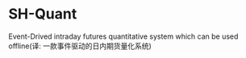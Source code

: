 # SH-Quant
Event-Drived intraday futures quantitative system which can be used offline(译: 一款事件驱动的日内期货量化系统)
